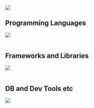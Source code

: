 ![](https://github-readme-stats.vercel.app/api/top-langs?username=asahi-abc&show_icons=true&locale=en&layout=compact)

## Programming Languages

<img src="https://skillicons.dev/icons?i=python,java,julia,swift,html,css,js," /> <br /><br />

## Frameworks and Libraries

<img src="https://skillicons.dev/icons?i=pytorch,tensorflow,flask,sklearn" /> <br /><br />


## DB and Dev Tools etc

<img src="https://skillicons.dev/icons?i=mysql,docker,git,github,vscode,linux,aws,figma,notion" /> <br /><br />
